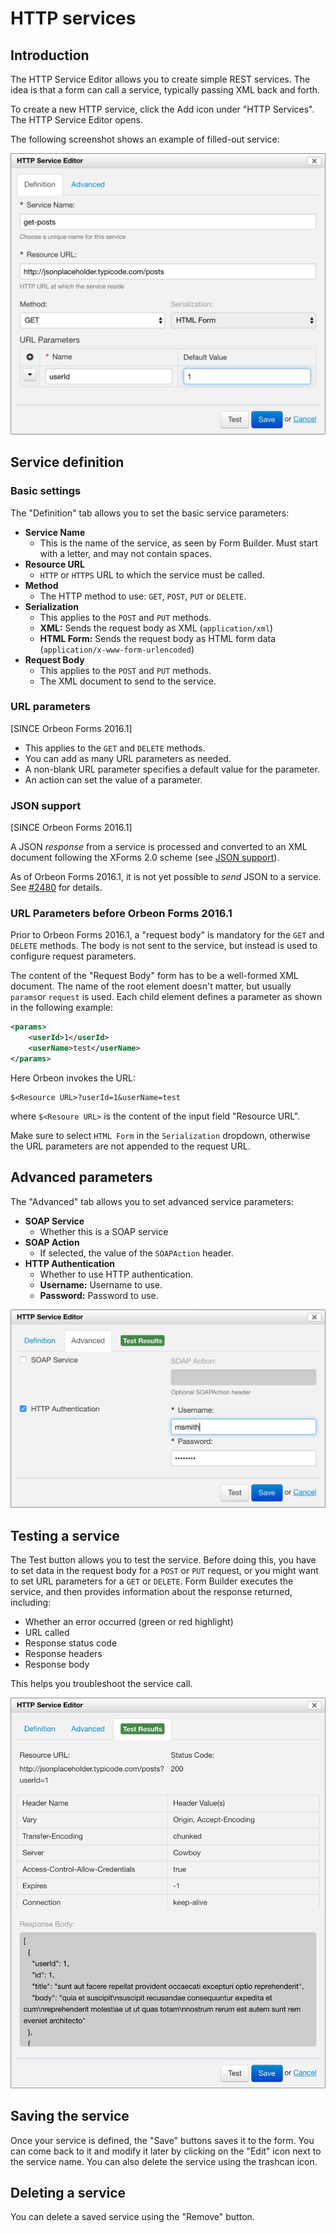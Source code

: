 # HTTP services

<!-- toc -->

## Introduction

The HTTP Service Editor allows you to create simple REST services. The idea is that a form can call a service, typically passing XML back and forth.

To create a new HTTP service, click the Add icon under "HTTP Services". The HTTP Service Editor opens.

The following screenshot shows an example of filled-out service:

![Service Definition](images/service-definition.png)

## Service definition

### Basic settings

The "Definition" tab allows you to set the basic service parameters:

- **Service Name**
    - This is the name of the service, as seen by Form Builder. Must start with a letter, and may not contain spaces.
- **Resource URL**
    - `HTTP` or `HTTPS` URL to which the service must be called.
- **Method**
    - The HTTP method to use: `GET`, `POST`, `PUT` or `DELETE`.
- **Serialization**
    - This applies to the `POST` and `PUT` methods.
    - **XML:** Sends the request body as XML (`application/xml`)
    - **HTML Form:** Sends the request body as HTML form data (`application/x-www-form-urlencoded`)
- **Request Body**
    - This applies to the `POST` and `PUT` methods.
    - The XML document to send to the service.

### URL parameters

\[SINCE Orbeon Forms 2016.1\]

- This applies to the `GET` and `DELETE` methods.
- You can add as many URL parameters as needed.
- A non-blank URL parameter specifies a default value for the parameter.
- An action can set the value of a parameter.

### JSON support

\[SINCE Orbeon Forms 2016.1\]

A JSON *response* from a service is processed and converted to an XML document following the XForms 2.0 scheme (see [JSON support](../xforms/submission-standard.html#json-support)).

As of Orbeon Forms 2016.1, it is not yet possible to *send* JSON to a service. See [#2480](https://github.com/orbeon/orbeon-forms/issues/2480) for details.

### URL Parameters before Orbeon Forms 2016.1

Prior to Orbeon Forms 2016.1, a "request body" is mandatory for the `GET` and `DELETE` methods. The body is not sent to the service, but instead is used to configure request parameters.

The content of the "Request Body" form has to be a well-formed XML document. The name of the root element doesn't matter, but usually `params`or `request` is used. Each child element defines a parameter as shown in the following example:

```xml
<params>
    <userId>1</userId>
    <userName>test</userName>
</params>
```
Here Orbeon invokes the URL:
```
$<Resource URL>?userId=1&userName=test
```
where `$<Resoure URL>` is the content of the input field "Resource URL".

Make sure to select `HTML Form` in the `Serialization` dropdown, otherwise the URL parameters are not appended to the request URL.

## Advanced parameters

The "Advanced" tab allows you to set advanced service parameters:

- **SOAP Service**
    - Whether this is a SOAP service
- **SOAP Action**
    - If selected, the value of the `SOAPAction` header.
- **HTTP Authentication**
    - Whether to use HTTP authentication.
    - **Username:** Username to use.
    - **Password:** Password to use.

![Advanced parameters](images/service-advanced.png)

## Testing a service

The Test button allows you to test the service. Before doing this, you have to set data in the request body for a `POST` or `PUT` request, or you might want to set URL parameters for a `GET` or `DELETE`. Form Builder executes the service, and then provides information about the response returned, including:

- Whether an error occurred (green or red highlight)
- URL called
- Response status code
- Response headers
- Response body

This helps you troubleshoot the service call.

![Testing a service](images/service-test.png)

## Saving the service

Once your service is defined, the "Save" buttons saves it to the form. You can come back to it and modify it later by clicking on the "Edit" icon next to the service name. You can also delete the service using the trashcan icon.

## Deleting a service

You can delete a saved service using the "Remove" button.
